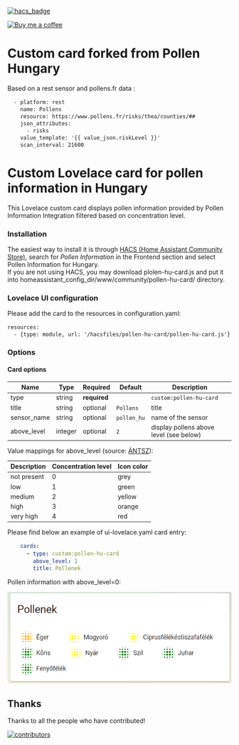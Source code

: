 [![hacs_badge](https://img.shields.io/badge/HACS-Default-orange.svg)](https://github.com/custom-components/hacs)

<p><a href="https://www.buymeacoffee.com/6rF5cQl" rel="nofollow" target="_blank"><img src="https://camo.githubusercontent.com/c070316e7fb193354999ef4c93df4bd8e21522fa/68747470733a2f2f696d672e736869656c64732e696f2f7374617469632f76312e7376673f6c6162656c3d4275792532306d6525323061253230636f66666565266d6573736167653d25463025394625413525413826636f6c6f723d626c61636b266c6f676f3d6275792532306d6525323061253230636f66666565266c6f676f436f6c6f723d7768697465266c6162656c436f6c6f723d366634653337" alt="Buy me a coffee" data-canonical-src="https://img.shields.io/static/v1.svg?label=Buy%20me%20a%20coffee&amp;message=%F0%9F%A5%A8&amp;color=black&amp;logo=buy%20me%20a%20coffee&amp;logoColor=white&amp;labelColor=b0c4de" style="max-width:100%;"></a>
</p>

# Custom card forked from Pollen Hungary
Based on a rest sensor and pollens.fr data :
```
  - platform: rest
    name: Pollens
    resource: https://www.pollens.fr/risks/thea/counties/##
    json_attributes:
      - risks
    value_template: '{{ value_json.riskLevel }}'
    scan_interval: 21600
```

# Custom Lovelace card for pollen information in Hungary

This Lovelace custom card displays pollen information provided by Pollen Information Integration filtered based on concentration level.

### Installation

The easiest way to install it is through [HACS (Home Assistant Community Store)](https://github.com/hacs/frontend),
search for *Pollen Information* in the Frontend section and select Pollen Information for Hungary.<br />
If you are not using HACS, you may download plolen-hu-card.js and put it into
homeassistant_config_dir/www/community/pollen-hu-card/ directory.<br />

### Lovelace UI configuration

Please add the card to the resources in configuration.yaml:

```
resources:
  - {type: module, url: '/hacsfiles/pollen-hu-card/pollen-hu-card.js'}
```

### Options

#### Card options

| Name             | Type         | Required     | Default                 | Description                         |
| ---------------- | ------------ | ------------ | ----------------------- | ----------------------------------- |
| type             | string       | **required** |                         | `custom:pollen-hu-card`             |
| title            | string       | optional     | `Pollens`               | title                               |
| sensor_name      | string       | optional     | `pollen_hu`             | name of the sensor                  |
| above_level      | integer      | optional     | `2`                     | display pollens above level (see below) |

Value mappings for above_level (source: [ÁNTSZ](https://efop180.antsz.hu/polleninformaciok/)):

| Description | Concentration level | Icon color |
| ----------- | ------------------- | ---------- |
| not present | 0                   | grey       |
| low         | 1                   | green      |
| medium      | 2                   | yellow     |
| high        | 3                   | orange     |
| very high   | 4                   | red        |

Please find below an example of ui-lovelace.yaml card entry:

```yaml
    cards:
      - type: custom:pollen-hu-card
        above_level: 1
        title: Pollenek
```
Pollen information with above_level=0:

![Pollen above_level](https://raw.githubusercontent.com/amaximus/pollen-hu-card/main/pollen0.png)


## Thanks

Thanks to all the people who have contributed!

[![contributors](https://contributors-img.web.app/image?repo=amaximus/pollen-hu-card)](https://github.com/amaximus/pollen-hu-card/graphs/contributors)

